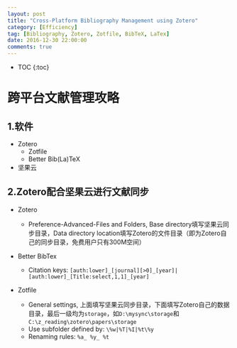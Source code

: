 ```yaml
---
layout: post
title: "Cross-Platform Bibliography Management using Zotero"
category: [Efficiency]
tag: [Bibliography, Zotero, Zotfile, BibTeX, LaTex]
date: 2016-12-30 22:00:00
comments: true
---
```


* TOC
{:toc}

<script type="text/javascript" src="http://cdn.mathjax.org/mathjax/latest/MathJax.js?config=default"></script>

# 跨平台文献管理攻略

## 1.软件

+ Zotero
    + Zotfile
    + Better Bib(La)TeX
+ 坚果云


## 2.Zotero配合坚果云进行文献同步

+ Zotero
    + Preference-Advanced-Files and Folders, Base directory填写坚果云同步目录，Data directory location填写Zotero的文件目录（即为Zotero自己的同步目录，免费用户只有300M空间）

+ Better BibTex
    + Citation keys: `[auth:lower]_[journal][>0]_[year]|[auth:lower]_[Title:select,1,1]_[year]`

+ Zotfile
    + General settings, 上面填写坚果云同步目录，下面填写Zotero自己的数据目录，最后一级均为`storage`，如`D:\mysync\storage`和`C:\z_reading\zotero\papers\storage`
    + Use subfolder defined by: `\%w|%T|%I|%t\%y`
    + Renaming rules: `%a_ %y_ %t`